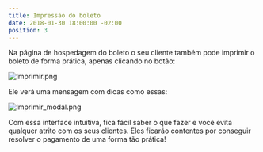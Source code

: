 ```yaml
---
title: Impressão do boleto
date: 2018-01-30 18:00:00 -02:00
position: 3
---
```


Na página de hospedagem do boleto o seu cliente também pode imprimir o boleto de forma prática, apenas clicando no botão:

![Imprimir.png](/uploads/Imprimir.png)

Ele verá uma mensagem com dicas como essas:

![Imprimir_modal.png](/uploads/Imprimir_modal.png)

Com essa interface intuitiva, fica fácil saber o que fazer e você evita qualquer atrito com os seus clientes. Eles ficarão contentes por conseguir resolver o pagamento de uma forma tão prática!


